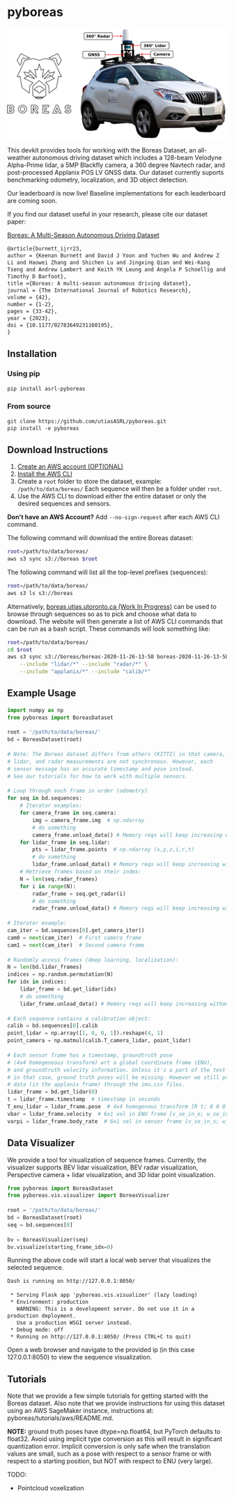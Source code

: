 # pyboreas
![Boreas](https://github.com/utiasASRL/pyboreas/blob/master/pyboreas/figs/pyboreas.png)

This devkit provides tools for working with the Boreas Dataset, an all-weather autonomous driving dataset which includes a 128-beam Velodyne Alpha-Prime lidar, a 5MP Blackfly camera, a 360 degree Navtech radar, and post-processed Applanix POS LV GNSS data. Our dataset currently suports benchmarking odometry, localization, and 3D object detection.

Our leaderboard is now live! Baseline implementations for each leaderboard are coming soon.

If you find our dataset useful in your research, please cite our dataset paper:

[Boreas: A Multi-Season Autonomous Driving Dataset](https://arxiv.org/abs/2203.10168) 

```
@article{burnett_ijrr23,
author = {Keenan Burnett and David J Yoon and Yuchen Wu and Andrew Z Li and Haowei Zhang and Shichen Lu and Jingxing Qian and Wei-Kang Tseng and Andrew Lambert and Keith YK Leung and Angela P Schoellig and Timothy D Barfoot},
title ={Boreas: A multi-season autonomous driving dataset},
journal = {The International Journal of Robotics Research},
volume = {42},
number = {1-2},
pages = {33-42},
year = {2023},
doi = {10.1177/02783649231160195},
}

```

## Installation

### Using pip
```
pip install asrl-pyboreas
```

### From source
```
git clone https://github.com/utiasASRL/pyboreas.git
pip install -e pyboreas
```

## Download Instructions
1. [Create an AWS account (OPTIONAL)](https://aws.amazon.com/premiumsupport/knowledge-center/create-and-activate-aws-account/)
2. [Install the AWS CLI](https://docs.aws.amazon.com/cli/latest/userguide/install-cliv2.html)
3. Create a `root` folder to store the dataset, example: `/path/to/data/boreas/` Each sequence will then be a folder under `root`.
4. Use the AWS CLI to download either the entire dataset or only the desired sequences and sensors.

**Don't have an AWS Account?** Add `--no-sign-request` after each AWS CLI command.

The following command will download the entire Boreas dataset:

```bash
root=/path/to/data/boreas/
aws s3 sync s3://boreas $root
```

The following command will list all the top-level prefixes (sequences):

```bash
root=/path/to/data/boreas/
aws s3 ls s3://boreas
```

Alternatively, [boreas.utias.utoronto.ca (Work In Progress)](https://www.boreas.utias.utoronto.ca/#/download) can be used to browse through sequences so as to pick and choose what data to download. The website will then generate a list of AWS CLI commands that can be run as a bash script. These commands will look something like:

```bash
root=/path/to/data/boreas/
cd $root
aws s3 sync s3://boreas/boreas-2020-11-26-13-58 boreas-2020-11-26-13-58 --exclude "*" \
    --include "lidar/*" --include "radar/*" \
    --include "applanix/*" --include "calib/*"
```

## Example Usage

```Python
import numpy as np
from pyboreas import BoreasDataset

root = '/path/to/data/boreas/'
bd = BoreasDataset(root)

# Note: The Boreas dataset differs from others (KITTI) in that camera,
# lidar, and radar measurements are not synchronous. However, each
# sensor message has an accurate timestamp and pose instead.
# See our tutorials for how to work with multiple sensors.

# Loop through each frame in order (odometry)
for seq in bd.sequences:
    # Iterator examples:
    for camera_frame in seq.camera:
        img = camera_frame.img  # np.ndarray
        # do something
        camera_frame.unload_data() # Memory reqs will keep increasing without this
    for lidar_frame in seq.lidar:
        pts = lidar_frame.points  # np.ndarray (x,y,z,i,r,t)
        # do something
        lidar_frame.unload_data() # Memory reqs will keep increasing without this
    # Retrieve frames based on their index:
    N = len(seq.radar_frames)
    for i in range(N):
        radar_frame = seq.get_radar(i)
        # do something
        radar_frame.unload_data() # Memory reqs will keep increasing without this

# Iterator example:
cam_iter = bd.sequences[0].get_camera_iter()
cam0 = next(cam_iter)  # First camera frame
cam1 = next(cam_iter)  # Second camera frame

# Randomly access frames (deep learning, localization):
N = len(bd.lidar_frames)
indices = np.random.permutation(N)
for idx in indices:
    lidar_frame = bd.get_lidar(idx)
    # do something
    lidar_frame.unload_data() # Memory reqs will keep increasing without this

# Each sequence contains a calibration object:
calib = bd.sequences[0].calib
point_lidar = np.array([1, 0, 0, 1]).reshape(4, 1)
point_camera = np.matmul(calib.T_camera_lidar, point_lidar)

# Each sensor frame has a timestamp, groundtruth pose
# (4x4 homogeneous transform) wrt a global coordinate frame (ENU),
# and groundtruth velocity information. Unless it's a part of the test set,
# in that case, ground truth poses will be missing. However we still provide IMU
# data (in the applanix frame) through the imu.csv files.
lidar_frame = bd.get_lidar(0)
t = lidar_frame.timestamp  # timestamp in seconds
T_enu_lidar = lidar_frame.pose  # 4x4 homogenous transform [R t; 0 0 0 1]
vbar = lidar_frame.velocity  # 6x1 vel in ENU frame [v_se_in_e; w_se_in_e] 
varpi = lidar_frame.body_rate  # 6x1 vel in sensor frame [v_se_in_s; w_se_in_s]
```
## Data Visualizer
We provide a tool for visualization of sequence frames. Currently, the visualizer supports BEV lidar visualization, BEV radar visualization, Perspective camera + lidar visualization, and 3D lidar point visualization.

```Python
from pyboreas import BoreasDataset
from pyboreas.vis.visualizer import BoreasVisualizer

root = '/path/to/data/boreas/'
bd = BoreasDataset(root)
seq = bd.sequences[0]

bv = BoreasVisualizer(seq)
bv.visualize(starting_frame_idx=0)
```
Running the above code will start a local web server that visualizes the selected sequence.
```
Dash is running on http://127.0.0.1:8050/

 * Serving Flask app 'pyboreas.vis.visualizer' (lazy loading)
 * Environment: production
   WARNING: This is a development server. Do not use it in a production deployment.
   Use a production WSGI server instead.
 * Debug mode: off
 * Running on http://127.0.0.1:8050/ (Press CTRL+C to quit)
```
Open a web browser and navigate to the provided ip (in this case 127.0.0.1:8050) to view the sequence visualization.
## Tutorials
Note that we provide a few simple tutorials for getting started with the Boreas dataset. Also note that we provide instructions for using this dataset using an AWS SageMaker instance, instructions at: pyboreas/tutorials/aws/README.md.

**NOTE:** ground truth poses have dtype=np.float64, but PyTorch defaults to float32. Avoid using implicit type conversion as this will result in significant quantization error. Implicit conversion is only safe when the translation values are small, such as a pose with respect to a sensor frame or with respect to a starting position, but NOT with respect to ENU (very large).

TODO:
- Pointcloud voxelization
